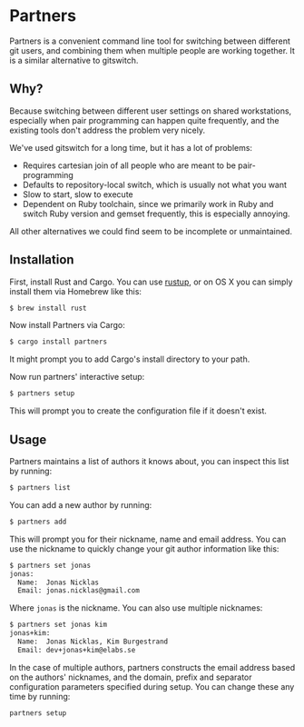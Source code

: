 # Partners

Partners is a convenient command line tool for switching between different git
users, and combining them when multiple people are working together. It is a
similar alternative to gitswitch.

## Why?

Because switching between different user settings on shared workstations,
especially when pair programming can happen quite frequently, and the existing
tools don't address the problem very nicely.

We've used gitswitch for a long time, but it has a lot of problems:

- Requires cartesian join of all people who are meant to be pair-programming
- Defaults to repository-local switch, which is usually not what you want
- Slow to start, slow to execute
- Dependent on Ruby toolchain, since we primarily work in Ruby and switch Ruby
  version and gemset frequently, this is especially annoying.

All other alternatives we could find seem to be incomplete or unmaintained.

## Installation

First, install Rust and Cargo. You can use [rustup](https://www.rust-lang.org/install.html),
or on OS X you can simply install them via Homebrew like this:

``` sh
$ brew install rust
```

Now install Partners via Cargo:

``` sh
$ cargo install partners
```

It might prompt you to add Cargo's install directory to your path.

Now run partners' interactive setup:

``` sh
$ partners setup
```

This will prompt you to create the configuration file if it doesn't exist.

## Usage

Partners maintains a list of authors it knows about, you can inspect this list by running:

``` sh
$ partners list
```

You can add a new author by running:

``` sh
$ partners add
```

This will prompt you for their nickname, name and email address. You can use
the nickname to quickly change your git author information like this:

``` sh
$ partners set jonas
jonas:
  Name:  Jonas Nicklas
  Email: jonas.nicklas@gmail.com
```

Where `jonas` is the nickname. You can also use multiple nicknames:

``` sh
$ partners set jonas kim
jonas+kim:
  Name:  Jonas Nicklas, Kim Burgestrand
  Email: dev+jonas+kim@elabs.se
```

In the case of multiple authors, partners constructs the email address based
on the authors' nicknames, and the domain, prefix and separator configuration
parameters specified during setup. You can change these any time by running:

``` sh
partners setup
```